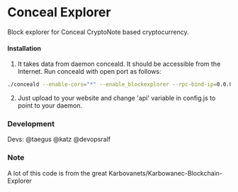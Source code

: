 # Conceal Explorer
Block explorer for Conceal CryptoNote based cryptocurrency.

#### Installation

1) It takes data from daemon conceald. It should be accessible from the Internet. Run conceald with open port as follows:
```bash
./conceald --enable-cors="*" --enable_blockexplorer --rpc-bind-ip=0.0.0.0 --rpc-bind-port=11898
```
2) Just upload to your website and change 'api' variable in config.js to point to your daemon.

### Development
Devs: @taegus @katz @devopsralf

### Note
A lot of this code is from the great Karbovanets/Karbowanec-Blockchain-Explorer
